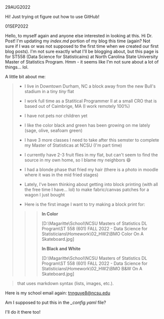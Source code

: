 29AUG2022

Hi! Just trying ot figure out how to use GitHub!

01SEP2022

Hello, to myself again and anyone else interested in looking at this. Hi Dr. Post! I'm updating my _index.md_ portion of my blog this time (again? Not sure if I was or was not supposed to the first time when we created our first blog posts). I'm not sure exactly what I'll be blogging about, but this page is for ST558 (Data Science for Statisticains) at North Carolina State University Master of Statistics Program. Hmm - it seems like I'm not sure about a lot of things... lol. 

A little bit about me:
> - I live in Downtown Durham, NC a block away from the new Bull's stadium in a tiny *tiny* flat
> - I work full time as a Statitical Programmer II at a small CRO that is based out of Caimbrige, MA (I work remotely 100%)
> - I have not pets nor children yet
> - I like the color black and green has been growing on me lately (sage, olive, seafoam green)
> - I have 3 more classes I need to take after this semster to complete my Master of Statisticas at NCSU (I'm part time)
> - I currently have 2-3 fruit flies in my flat, but can't seem to find the source in my own home, so I blame my neighbors :smile:
> - I had a blonde phase that fried my hair (there is a photo in moodle where it was in the mid fried stages)
> - Lately, I've been thinking about getting into block printing (with all the free time I have... lol) to make fabric/canvas patches for a wagon I just bought   
>
> - Here is the first image I want to try making a block print for:
>>> **In Color**
>>> 
>>> [D:\Magaritte\School\NCSU Masters of Statistics DL Program\ST 558 (601) FALL 2022 - Data Science for Statisticians\Homework\02_HW2\BMO Color On A Skateboard.jpg]
>>>
>>> **In Black and White**
>>> 
>>> [D:\Magaritte\School\NCSU Masters of Statistics DL Program\ST 558 (601) FALL 2022 - Data Science for Statisticians\Homework\02_HW2\BMO B&W On A Skateboard.jpg]

> that uses markdown syntax (lists, images, etc.). 

Here is my school email again: tnnguye8@ncsu.edu 

Am I supposed to put this in the *_config.yaml* file?

I'll do it there too!
